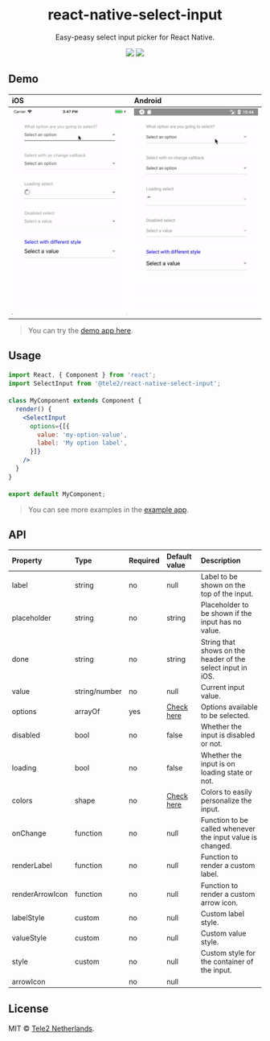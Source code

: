 <h1 align="center">react-native-select-input</h1>
<p align="center">
  Easy-peasy select input picker for React Native.
</p>

<p align="center">
  <a href="https://travis-ci.org/Tele2-NL/react-native-select-input"><img src="https://travis-ci.org/Tele2-NL/react-native-select-input.svg?branch=master"></a>
  <a href="https://github.com/Tele2-NL/react-native-select-input/issues"><img src="https://img.shields.io/badge/contributions-welcome-brightgreen.svg?style=flat"></a>
</p>

## Demo

iOS | Android
:--- | :---
![iOS](./media/demo-ios.gif)|![Android](./media/demo-android.gif)

> You can try the [demo app here].

## Usage

```jsx
import React, { Component } from 'react';
import SelectInput from '@tele2/react-native-select-input';

class MyComponent extends Component {
  render() {
    <SelectInput
      options={[{
        value: 'my-option-value',
        label: 'My option label',
      }]}
    />
  }
}

export default MyComponent;
```

> You can see more examples in the [example app].

## API

Property | Type | Required | Default value | Description
:--- | :--- | :--- | :--- | :---
label|string|no|null|Label to be shown on the top of the input.
placeholder|string|no|string|Placeholder to be shown if the input has no value.
done|string|no|string|String that shows on the header of the select input in iOS.
value|string/number|no|null|Current input value.
options|arrayOf|yes|[Check here][options]|Options available to be selected.
disabled|bool|no|false|Whether the input is disabled or not.
loading|bool|no|false|Whether the input is on loading state or not.
colors|shape|no|[Check here][colors]|Colors to easily personalize the input.
onChange|function|no|null|Function to be called whenever the input value is changed.
renderLabel|function|no|null|Function to render a custom label.
renderArrowIcon|function|no|null|Function to render a custom arrow icon.
labelStyle|custom|no|null|Custom label style.
valueStyle|custom|no|null|Custom value style.
style|custom|no|null|Custom style for the container of the input.
arrowIcon||no|null|

## License
MIT © [Tele2 Netherlands].

[demo app here]: https://expo.io/@lucasbento/react-native-select-input-example
[example app]: https://github.com/Tele2-NL/react-native-select-input/tree/master/example
[options]: https://github.com/lucasbento/react-native-select-input/blob/92f27b23adc9fb768b58a84ab6c043e55b4d89ef/src/SelectInput.js#L37-L48
[colors]: https://github.com/lucasbento/react-native-select-input/blob/92f27b23adc9fb768b58a84ab6c043e55b4d89ef/src/SelectInput.js#L57-L64
[Tele2 Netherlands]: https://github.com/Tele2-NL